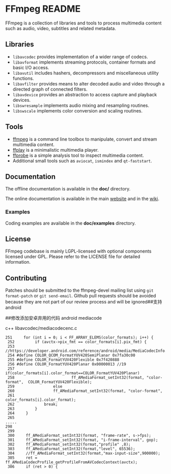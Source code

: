 FFmpeg README
=============

FFmpeg is a collection of libraries and tools to process multimedia content
such as audio, video, subtitles and related metadata.

## Libraries

* `libavcodec` provides implementation of a wider range of codecs.
* `libavformat` implements streaming protocols, container formats and basic I/O access.
* `libavutil` includes hashers, decompressors and miscellaneous utility functions.
* `libavfilter` provides means to alter decoded audio and video through a directed graph of connected filters.
* `libavdevice` provides an abstraction to access capture and playback devices.
* `libswresample` implements audio mixing and resampling routines.
* `libswscale` implements color conversion and scaling routines.

## Tools

* [ffmpeg](https://ffmpeg.org/ffmpeg.html) is a command line toolbox to
  manipulate, convert and stream multimedia content.
* [ffplay](https://ffmpeg.org/ffplay.html) is a minimalistic multimedia player.
* [ffprobe](https://ffmpeg.org/ffprobe.html) is a simple analysis tool to inspect
  multimedia content.
* Additional small tools such as `aviocat`, `ismindex` and `qt-faststart`.

## Documentation

The offline documentation is available in the **doc/** directory.

The online documentation is available in the main [website](https://ffmpeg.org)
and in the [wiki](https://trac.ffmpeg.org).

### Examples

Coding examples are available in the **doc/examples** directory.

## License

FFmpeg codebase is mainly LGPL-licensed with optional components licensed under
GPL. Please refer to the LICENSE file for detailed information.

## Contributing

Patches should be submitted to the ffmpeg-devel mailing list using
`git format-patch` or `git send-email`. Github pull requests should be
avoided because they are not part of our review process and will be ignored##支持android


##修改添加安卓弃用的代码 android mediacode

c++  libavcodec/mediacodecenc.c
```
251     for (int i = 0; i < FF_ARRAY_ELEMS(color_formats); i++) {
 252         if (avctx->pix_fmt == color_formats[i].pix_fmt) {
 253                 //https://developer.android.com/reference/android/media/MediaCodecInfo.CodecCapabilities
 254 #define COLOR_QCOM_FormatYUV420SemiPlanar 0x7fa30c00
 255 #define COLOR_FormatYUV420Flexible 0x7f420888
 256 #define COLOR_FormatYUV420Planar 0x00000013 //19
 257                 if(color_formats[i].color_format==COLOR_FormatYUV420Planar)
 258                         ff_AMediaFormat_setInt32(format, "color-format",  COLOR_FormatYUV420Flexible);
 259                 else
 260                 ff_AMediaFormat_setInt32(format, "color-format",
 261                                      color_formats[i].color_format);
 262             break;
 263         }
 264     }
 265
.....
298     
 299
 300     ff_AMediaFormat_setInt32(format, "frame-rate", s->fps);
 301     ff_AMediaFormat_setInt32(format, "i-frame-interval", gop);
 302     ff_AMediaFormat_setInt32(format,"profile" ,8);
 303     ff_AMediaFormat_setInt32(format,"level", 65536);
 304     //ff_AMediaFormat_setInt32(format,"max-input-size",900000);
 305     ret = ff_AMediaCodecProfile_getProfileFromAVCodecContext(avctx);
 306     if (ret > 0) {
```
